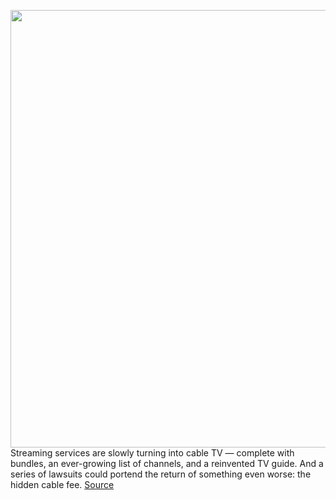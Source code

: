 <img src='https://cdn.vox-cdn.com/thumbor/RPHXaAsBtXaVoEgcnICKZBHuUQE=/0x0:2040x1360/1200x800/filters:focal(857x517:1183x843)/cdn.vox-cdn.com/uploads/chorus_image/image/68695313/acastro_181101_1777_netflix_0002.0.jpg' width='700px' /><br/>
Streaming services are slowly turning into cable TV — complete with bundles, an ever-growing list of channels, and a reinvented TV guide. And a series of lawsuits could portend the return of something even worse: the hidden cable fee.
<a href='https://www.theverge.com/2021/1/20/22238785/georgia-lawsuit-netflix-hulu-cable-franchise-fees-video-service'> Source <a/>